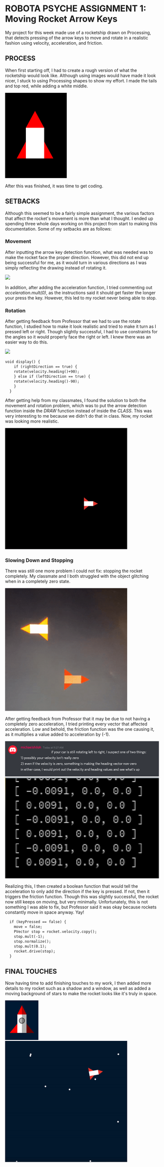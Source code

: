 # ROBOTA PSYCHE ASSIGNMENT 1: Moving Rocket Arrow Keys

My project for this week made use of a rocketship drawn on Processing, that detects pressing of the arrow keys to move and rotate in a realistic fashion using velocity, acceleration, and friction.

## PROCESS

When first starting off, I had to create a rough version of what the rocketship would look like. Although using images would have made it look nicer, I stuck to using Processing shapes to show my effort. I made the tails and top red, while adding a white middle.

![](images/initialRocket.png)

After this was finished, it was time to get coding.

## SETBACKS

Although this seemed to be a fairly simple assignment, the various factors that affect the rocket's movement is more than what I thought. I ended up spending three whole days working on this project from start to making this documentation. Some of my setbacks are as follows:

### Movement

After inputting the arrow key detection function, what was needed was to make the rocket face the proper direction. However, this did not end up being successful for me, as it would turn in various directions as I was simply reflecting the drawing instead of rotating it.

![](images/unrealMovement.png)

In addition, after adding the acceleration function, I tried commenting out *acceleration.mult(0)*, as the instructions said it should get faster the longer your press the key. However, this led to my rocket never being able to stop.

### Rotation

After getting feedback from Professor that we had to use the rotate function, I studied how to make it look realistic and tried to make it turn as I pressed left or right. Though slightly successful, I had to use constraints for the angles so it would properly face the right or left. I knew there was an easier way to do this.

![](images/unrealRotate.png)

    void display() {
        if (rightDirection == true) {
        rotate(velocity.heading()+90);
        } else if (leftDirection == true) {
        rotate(velocity.heading()-90);
        }
      }

After getting help from my classmates, I found the solution to both the movement and rotation problem, which was to put the arrow detection function inside the *DRAW* function instead of inside the *CLASS*. This was very interesting to me because we didn't do that in class. Now, my rocket was looking more realistic.

![alt-text](images/realRotate.gif)

### Slowing Down and Stopping

There was still one more problem I could not fix: stopping the rocket completely. My classmate and I both struggled with the object glitching when in a completely zero state.

![alt-text](images/rocketGlitch.gif)

After getting feedback from Professor that it may be due to not having a completely zero acceleration, I tried printing every vector that affected acceleration. Low and behold, the friction function was the one causing it, as it multiplies a value added to acceleration by (-1).

![](images/professorRemark.png)
![](images/accelerationPosNeg.png)

Realizing this, I then created a boolean function that would tell the acceleration to only add the direction if the key is pressed. If not, then it triggers the friction function. Though this was slightly successful, the rocket now still keeps on moving, but very minimally. Unfortunately, this is not something I was able to fix, but Professor said it was okay because rockets constantly move in space anyway. Yay!

      if (keyPressed == false) {
        move = false;
        PVector stop = rocket.velocity.copy();
        stop.mult(-1);
        stop.normalize();
        stop.mult(0.1);
        rocket.drive(stop);
      }

## FINAL TOUCHES

Now having time to add finishing touches to my work, I then added more details to my rocket such as a shadow and a window, as well as added a moving background of stars to make the rocket looks like it's truly in space.

![](images/finalRocket.png)
![alt-text](images/rocketSpace.gif)

